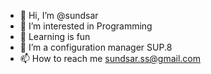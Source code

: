- 👋 Hi, I’m @sundsar
- 👀 I’m interested in Programming
- 🌱 Learning is fun
- 💞️ I’m a configuration manager SUP.8
- 📫 How to reach me sundsar.ss@gmail.com

<!---
sundsar/sundsar is a ✨ special ✨ repository because its `README.md` (this file) appears on your GitHub profile.
You can click the Preview link to take a look at your changes.
--->
